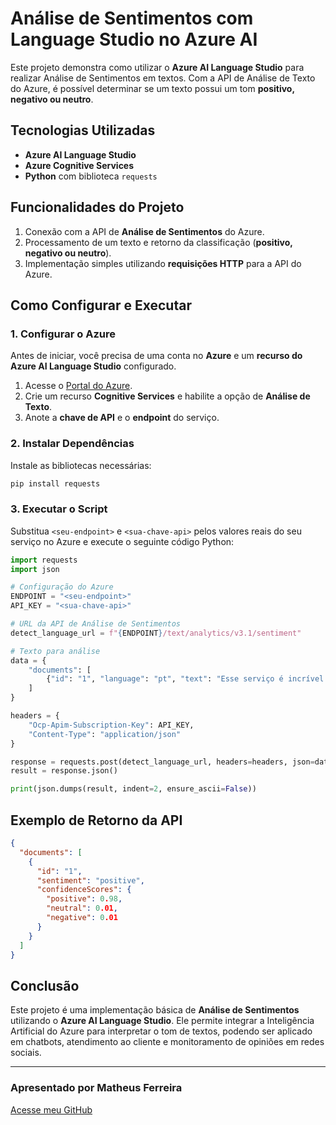 # Análise de Sentimentos com Language Studio no Azure AI

Este projeto demonstra como utilizar o **Azure AI Language Studio** para realizar Análise de Sentimentos em textos. Com a API de Análise de Texto do Azure, é possível determinar se um texto possui um tom **positivo, negativo ou neutro**.

## Tecnologias Utilizadas
- **Azure AI Language Studio**
- **Azure Cognitive Services**
- **Python** com biblioteca `requests`

## Funcionalidades do Projeto
1. Conexão com a API de **Análise de Sentimentos** do Azure.
2. Processamento de um texto e retorno da classificação (**positivo, negativo ou neutro**).
3. Implementação simples utilizando **requisições HTTP** para a API do Azure.

## Como Configurar e Executar
### 1. Configurar o Azure
Antes de iniciar, você precisa de uma conta no **Azure** e um **recurso do Azure AI Language Studio** configurado.
1. Acesse o [Portal do Azure](https://portal.azure.com/).
2. Crie um recurso **Cognitive Services** e habilite a opção de **Análise de Texto**.
3. Anote a **chave de API** e o **endpoint** do serviço.

### 2. Instalar Dependências
Instale as bibliotecas necessárias:
```sh
pip install requests
```

### 3. Executar o Script
Substitua `<seu-endpoint>` e `<sua-chave-api>` pelos valores reais do seu serviço no Azure e execute o seguinte código Python:
```python
import requests
import json

# Configuração do Azure
ENDPOINT = "<seu-endpoint>"
API_KEY = "<sua-chave-api>"

# URL da API de Análise de Sentimentos
detect_language_url = f"{ENDPOINT}/text/analytics/v3.1/sentiment"

# Texto para análise
data = {
    "documents": [
        {"id": "1", "language": "pt", "text": "Esse serviço é incrível!"}
    ]
}

headers = {
    "Ocp-Apim-Subscription-Key": API_KEY,
    "Content-Type": "application/json"
}

response = requests.post(detect_language_url, headers=headers, json=data)
result = response.json()

print(json.dumps(result, indent=2, ensure_ascii=False))
```

## Exemplo de Retorno da API
```json
{
  "documents": [
    {
      "id": "1",
      "sentiment": "positive",
      "confidenceScores": {
        "positive": 0.98,
        "neutral": 0.01,
        "negative": 0.01
      }
    }
  ]
}
```

## Conclusão
Este projeto é uma implementação básica de **Análise de Sentimentos** utilizando o **Azure AI Language Studio**. Ele permite integrar a Inteligência Artificial do Azure para interpretar o tom de textos, podendo ser aplicado em chatbots, atendimento ao cliente e monitoramento de opiniões em redes sociais.

---
### Apresentado por Matheus Ferreira
[Acesse meu GitHub](https://github.com/Matheus-120)

